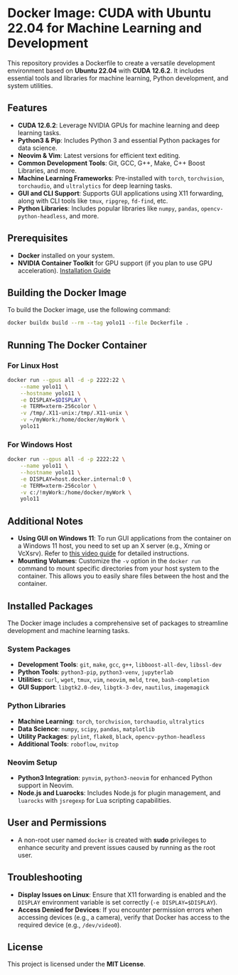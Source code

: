 # Docker Image: CUDA with Ubuntu 22.04 for Machine Learning and Development

This repository provides a Dockerfile to create a versatile development environment based on **Ubuntu 22.04** with **CUDA 12.6.2**. It includes essential tools and libraries for machine learning, Python development, and system utilities.

## Features

- **CUDA 12.6.2**: Leverage NVIDIA GPUs for machine learning and deep learning tasks.
- **Python3 & Pip**: Includes Python 3 and essential Python packages for data science.
- **Neovim & Vim**: Latest versions for efficient text editing.
- **Common Development Tools**: Git, GCC, G++, Make, C++ Boost Libraries, and more.
- **Machine Learning Frameworks**: Pre-installed with `torch`, `torchvision`, `torchaudio`, and `ultralytics` for deep learning tasks.
- **GUI and CLI Support**: Supports GUI applications using X11 forwarding, along with CLI tools like `tmux`, `ripgrep`, `fd-find`, etc.
- **Python Libraries**: Includes popular libraries like `numpy`, `pandas`, `opencv-python-headless`, and more.

## Prerequisites

- **Docker** installed on your system.
- **NVIDIA Container Toolkit** for GPU support (if you plan to use GPU acceleration). [Installation Guide](https://docs.nvidia.com/datacenter/cloud-native/container-toolkit/install-guide.html)

## Building the Docker Image

To build the Docker image, use the following command:

```bash
docker buildx build --rm --tag yolo11 --file Dockerfile .
```

## Running The Docker Container

### For Linux Host

```bash
docker run --gpus all -d -p 2222:22 \
    --name yolo11 \
    --hostname yolo11 \
    -e DISPLAY=$DISPLAY \
    -e TERM=xterm-256color \
    -v /tmp/.X11-unix:/tmp/.X11-unix \
    -v ~/myWork:/home/docker/myWork \
    yolo11
```

### For Windows Host

```bash
docker run --gpus all -d -p 2222:22 \
    --name yolo11 \
    --hostname yolo11 \
    -e DISPLAY=host.docker.internal:0 \
    -e TERM=xterm-256color \
    -v c:/!myWork:/home/docker/myWork \
    yolo11
```

## Additional Notes

- **Using GUI on Windows 11**: To run GUI applications from the container on a Windows 11 host, you need to set up an X server (e.g., Xming or VcXsrv). Refer to [this video guide](https://www.youtube.com/watch?v=UEre6Bd75dw) for detailed instructions.
- **Mounting Volumes**: Customize the `-v` option in the `docker run` command to mount specific directories from your host system to the container. This allows you to easily share files between the host and the container.

## Installed Packages

The Docker image includes a comprehensive set of packages to streamline development and machine learning tasks.

### System Packages

- **Development Tools**: `git`, `make`, `gcc`, `g++`, `libboost-all-dev`, `libssl-dev`
- **Python Tools**: `python3-pip`, `python3-venv`, `jupyterlab`
- **Utilities**: `curl`, `wget`, `tmux`, `vim`, `neovim`, `meld`, `tree`, `bash-completion`
- **GUI Support**: `libgtk2.0-dev`, `libgtk-3-dev`, `nautilus`, `imagemagick`

### Python Libraries

- **Machine Learning**: `torch`, `torchvision`, `torchaudio`, `ultralytics`
- **Data Science**: `numpy`, `scipy`, `pandas`, `matplotlib`
- **Utility Packages**: `pylint`, `flake8`, `black`, `opencv-python-headless`
- **Additional Tools**: `roboflow`, `nvitop`

### Neovim Setup

- **Python3 Integration**: `pynvim`, `python3-neovim` for enhanced Python support in Neovim.
- **Node.js and Luarocks**: Includes Node.js for plugin management, and `luarocks` with `jsregexp` for Lua scripting capabilities.

## User and Permissions

- A non-root user named `docker` is created with **sudo** privileges to enhance security and prevent issues caused by running as the root user.

## Troubleshooting

- **Display Issues on Linux**: Ensure that X11 forwarding is enabled and the `DISPLAY` environment variable is set correctly (`-e DISPLAY=$DISPLAY`).
- **Access Denied for Devices**: If you encounter permission errors when accessing devices (e.g., a camera), verify that Docker has access to the required device (e.g., `/dev/video0`).

## License

This project is licensed under the **MIT License**.


